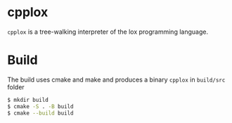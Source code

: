 # cpplox
`cpplox` is a tree-walking interpreter of the lox programming language.

# Build
The build uses cmake and make and produces a binary `cpplox` in `build/src` folder

```bash
$ mkdir build
$ cmake -S . -B build
$ cmake --build build
```
